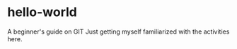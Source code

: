 # hello-world
A beginner's guide on GIT
Just getting myself familiarized with the activities here. 
